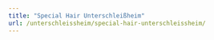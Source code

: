 ```yaml
---
title: "Special Hair Unterschleißheim"
url: /unterschleissheim/special-hair-unterschleissheim/
---
```

